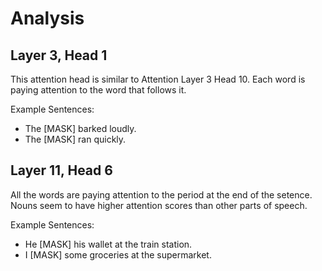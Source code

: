 # Analysis

## Layer 3, Head 1
This attention head is similar to Attention Layer 3 Head 10. 
Each word is paying attention to the word that follows it.

Example Sentences:
- The [MASK] barked loudly.
- The [MASK] ran quickly.



## Layer 11, Head 6
All the words are paying attention to the period at the end of the 
setence. Nouns seem to have higher attention scores than other parts 
of speech.

Example Sentences:
- He [MASK] his wallet at the train station.
- I [MASK] some groceries at the supermarket.
